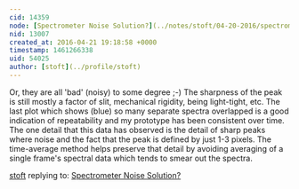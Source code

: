 ```yaml
---
cid: 14359
node: [Spectrometer Noise Solution?](../notes/stoft/04-20-2016/spectrometer-noise-solution)
nid: 13007
created_at: 2016-04-21 19:18:58 +0000
timestamp: 1461266338
uid: 54025
author: [stoft](../profile/stoft)
---
```


Or, they are all 'bad' (noisy) to some degree ;-) The sharpness of the peak is still mostly a factor of slit, mechanical rigidity, being light-tight, etc. The last plot which shows (blue) so many separate spectra overlapped is a good indication of repeatability and my prototype has been consistent over time. The one detail that this data has observed is the detail of sharp peaks where noise and the fact that the peak is defined by just 1-3 pixels. The time-average method helps preserve that detail by avoiding averaging of a single frame's spectral data which tends to smear out the spectra.

[stoft](../profile/stoft) replying to: [Spectrometer Noise Solution?](../notes/stoft/04-20-2016/spectrometer-noise-solution)

